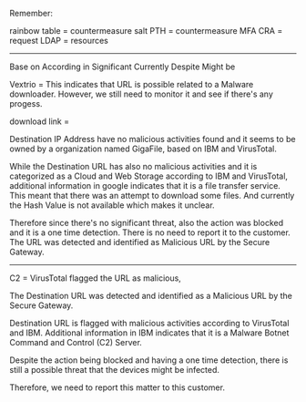 Remember:

rainbow table = countermeasure salt
PTH = countermeasure MFA
CRA = request
LDAP = resources
_________________________________________
Base on
According in
Significant
Currently
Despite
Might be



Vextrio = This indicates that URL is possible related to a Malware downloader.
However, we still need to monitor it and see if there's any progess.


download link = 

Destination IP Address have no malicious activities found and it seems to be owned by a organization named GigaFile, based on IBM and VirusTotal.

While the Destination URL has also no malicious activities and it is categorized as a Cloud and Web Storage according to IBM and VirusTotal, 
additional information in google indicates that it is a file transfer service. This meant that there was an attempt to download some files.
And currently the Hash Value is not available which makes it unclear.

Therefore since there's no significant threat, also the action was blocked and it is a one time detection. There is no need to report it to the customer.
The URL was detected and identified as Malicious URL by the Secure Gateway.

________________________________________
C2 = VirusTotal flagged the URL as malicious, 


The Destination URL was detected and identified as a Malicious URL by the Secure Gateway.

Destination URL is flagged with malicious activities according to VirusTotal and IBM. 
Additional information in IBM indicates that it is a Malware Botnet Command and Control (C2) Server. 

Despite the action being blocked and having a one time detection,
there is still a possible threat that the devices might be infected.

Therefore, we need to report this matter to this customer.

